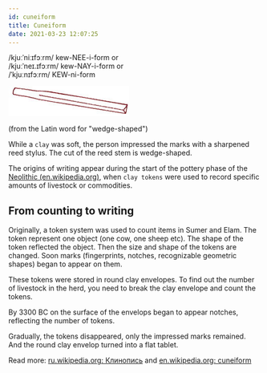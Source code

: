 ```yaml
---
id: cuneiform
title: Cuneiform
date: 2021-03-23 12:07:25
---
```


/kjuːˈniːɪfɔːrm/ kew-NEE-i-form or  
/kjuːˈneɪ.ɪfɔːrm/ kew-NAY-i-form or  
/ˈkjuːnɪfɔːrm/ KEW-ni-form

![](Calame-1.jpg)

(from the Latin word for "wedge-shaped")

While a `clay` was soft, the person impressed the marks with a sharpened reed stylus. The cut of the reed stem is wedge-shaped.

The origins of writing appear during the start of the pottery phase of the <a href='https://en.wikipedia.org/wiki/Neolithic' class='external'>Neolithic (en.wikipedia.org)</a>, when `clay tokens` were used to record specific amounts of livestock or commodities.

## From counting to writing

Originally, a token system was used to count items in Sumer and Elam. The token represent one object (one cow, one sheep etc).
The shape of the token reflected the object. Then the size and shape of the tokens are changed. Soon marks (fingerprints, notches, recognizable geometric shapes) began to appear on them.

These tokens were stored in round clay envelopes. To find out the number of livestock in the herd, you need to break the clay envelope and count the tokens.

By 3300 BC on the surface of the envelops began to appear notches, reflecting the number of tokens.

Gradually, the tokens disappeared, only the impressed marks remained. And the round clay envelop turned into a flat tablet.

Read more: <a href='https://ru.wikipedia.org/wiki/%D0%9A%D0%BB%D0%B8%D0%BD%D0%BE%D0%BF%D0%B8%D1%81%D1%8C' class='external'>ru.wikipedia.org: Клинопись</a> and <a href='https://en.wikipedia.org/wiki/Cuneiform' class='external'>en.wikipedia.org: cuneiform</a>
